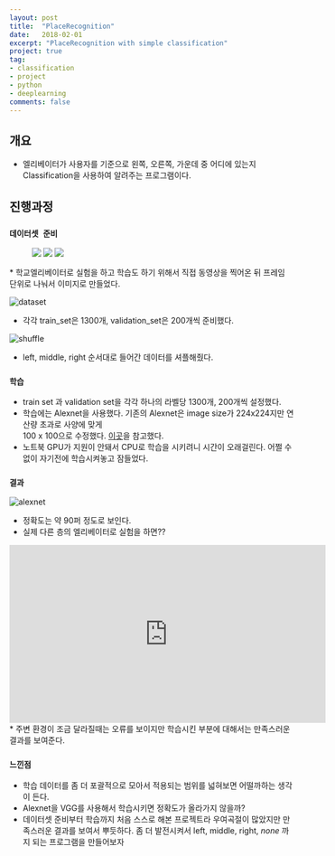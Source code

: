 ```yaml
---
layout: post
title:  "PlaceRecognition"
date:   2018-02-01
excerpt: "PlaceRecognition with simple classification"
project: true
tag:
- classification
- project
- python
- deeplearning
comments: false
---
```


## 개요
* 엘리베이터가 사용자를 기준으로 왼쪽, 오른쪽, 가운데 중 어디에 있는지 Classification을 사용하여 알려주는 프로그램이다.

## 진행과정

### `데이터셋 준비`
<figure class="third">
	<img src="https://user-images.githubusercontent.com/35250791/51796885-8e76a380-223d-11e9-8fb6-a1fd07f1ccdb.jpg">
	<img src="https://user-images.githubusercontent.com/35250791/51796886-91719400-223d-11e9-8370-4a3368c92d6f.jpg">
	<img src="https://user-images.githubusercontent.com/35250791/51796887-95051b00-223d-11e9-94bf-f6ba79f87ece.jpg">
	<!--<figcaption>각각 train_set은 1300개, validation_set은 200개씩이다.</figcaption>-->
</figure>
* 학교엘리베이터로 실험을 하고 학습도 하기 위해서 직접 동영상을 찍어온 뒤 프레임 단위로 나눠서 이미지로 만들었다.

![dataset](https://user-images.githubusercontent.com/35250791/51797112-596c5000-2241-11e9-8e5f-f7fc63fa455e.jpg)
* 각각 train_set은 1300개, validation_set은 200개씩 준비했다.

![shuffle](https://user-images.githubusercontent.com/35250791/51797126-73a62e00-2241-11e9-8445-8150372597f2.JPG)
* left, middle, right 순서대로 들어간 데이터를 셔플해줬다.

### `학습 `
* train set 과 validation set을 각각 하나의 라벨당 1300개, 200개씩 설정했다.
* 학습에는 Alexnet을 사용했다. 기존의 Alexnet은 image size가 224x224지만 연산량 초과로 사양에 맞게 <br>100 x 100으로 수정했다.
[이곳](https://github.com/NVIDIA/DIGITS/issues/291)을 참고했다.
* 노트북 GPU가 지원이 안돼서 CPU로 학습을 시키려니 시간이 오래걸린다. 어쩔 수 없이 자기전에 학습시켜놓고 잠들었다.

### `결과`
![alexnet](https://user-images.githubusercontent.com/35250791/51796898-bfef6f00-223d-11e9-8672-340a7b8a1f2e.JPG)
* 정확도는 약 90퍼 정도로 보인다.
* 실제 다른 층의 엘리베이터로 실험을 하면??
<iframe width="560" height="315" src="https://www.youtube.com/embed/xSXOvojoRdg" frameborder="0" allow="accelerometer; autoplay; encrypted-media; gyroscope; picture-in-picture" allowfullscreen></iframe>
* 주변 환경이 조금 달라질때는 오류를 보이지만 학습시킨 부분에 대해서는 만족스러운 결과를 보여준다.

### `느낀점`
* 학습 데이터를 좀 더 포괄적으로 모아서 적용되는 범위를 넓혀보면 어떨까하는 생각이 든다.
* Alexnet을 VGG를 사용해서 학습시키면 정확도가 올라가지 않을까?
* 데이터셋 준비부터 학습까지 처음 스스로 해본 프로젝트라 우여곡절이 많았지만 만족스러운 결과를 보여서 뿌듯하다. 좀 더 발전시켜서 left, middle, right, _none_ 까지 되는 프로그램을 만들어보자

